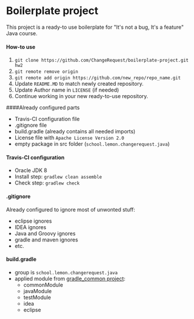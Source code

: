 Boilerplate project
===============
This project is a ready-to use boilerplate for "It's not a bug, It's a feature" Java course.

#### How-to use

1. `git clone https://github.com/ChangeRequest/boilerplate-project.git hw2`
2. `git remote remove origin`
3. `git remote add origin https://github.com/new_repo/repo_name.git`
4. Update `README.MD` to match newly created repository.
5. Update Author name in `LICENSE` (if needed)
6. Continue working in your new ready-to-use repository.

####Already configured parts

* Travis-CI configuration file
* .gitignore file
* build.gradle (already contains all needed imports)
* License file with `Apache License Version 2.0`
* empty package in src folder (`school.lemon.changerequest.java`)

#### Travis-CI configuration
* Oracle JDK 8
* Install step: `gradlew clean assemble`
* Check step: `gradlew check`

#### .gitignore
Already configured to ignore most of unwonted stuff:
* eclipse ignores
* IDEA ignores
* Java and Groovy ignores
* gradle and maven ignores
* etc.

#### build.gradle
* group is `school.lemon.changerequest.java`
* applied module from [gradle_common project]:
  * commonModule
  * javaModule
  * testModule
  * idea
  * eclipse


  
[gradle_common project]: https://github.com/ChangeRequest/gradle_common

